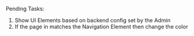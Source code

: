 Pending Tasks:

1. Show UI Elements based on backend config set by the Admin
2. If the page in matches the Navigation Element then change the color
